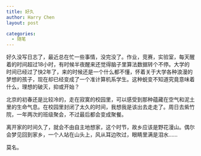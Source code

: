 ```yaml
---
title: 好久
author: Harry Chen
layout: post

categories:
  - 随笔
---
```


  好久没写日志了，最近总在忙一些事情，没完没了。作业，竞赛，实验室，每天醒着的时间超过18小时，有时候半夜醒来还觉得脑子里算法数据转个不停。大学的时间已经过了快2年了，来的时候还是一个什么都不懂，怀着关于大学各种浪漫的梦想的孩子，现在却已经变成了一个准计算机系学生。这种蜕变不知道究竟意味着什么，理想的破灭，抑或开始？

  北京的初春还是比较冷的，走在寂寞的校园里，可以感受到那种蕴藏在空气和泥土里的生命气息。在校园里封闭了太久的时间，我想我是该出去走走了。周日去紫竹院，一年两次的班级聚会，不过最后都会变成聚餐。

  离开家的时间久了，就会不由自主地想家，这个时节，故乡应该是野花漫山。偶尔会梦见回到家乡，一个人站在山头上，风从耳边吹过，眼睛里满是泪水……

  莫名。
